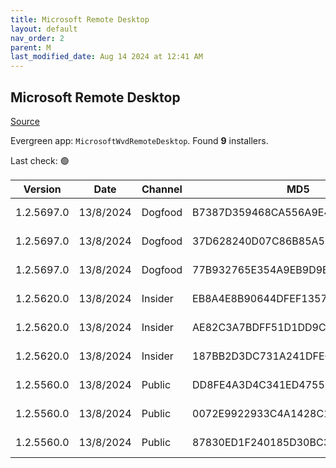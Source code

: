 ```yaml
---
title: Microsoft Remote Desktop
layout: default
nav_order: 2
parent: M
last_modified_date: Aug 14 2024 at 12:41 AM
---
```


## Microsoft Remote Desktop

[Source](https://docs.microsoft.com/en-us/azure/virtual-desktop/connect-windows-7-10)

Evergreen app: `MicrosoftWvdRemoteDesktop`. Found **9** installers.

Last check: 🟢

| Version    | Date      | Channel | MD5                              | Sha2                                                                                                                             | Architecture | Filename                           | URI                                                                                                                                    |
| ---------- | --------- | ------- | -------------------------------- | -------------------------------------------------------------------------------------------------------------------------------- | ------------ | ---------------------------------- | -------------------------------------------------------------------------------------------------------------------------------------- |
| 1.2.5697.0 | 13/8/2024 | Dogfood | B7387D359468CA556A9E41101D47B375 | F1084B61FFCEF9B58F155D307C05CB09BA03FCE2E5966157DC0B32973D77D39572D64808AB11EEC1249B77968026C478F924A6966C7DC0D1B089384DEE3FD3A3 | ARM64        | RemoteDesktop_1.2.5697.0_ARM64.msi | [https://query.prod.cms.rt.microsoft.com/cms/api/am/binary/RW1nWza](https://query.prod.cms.rt.microsoft.com/cms/api/am/binary/RW1nWza) |
| 1.2.5697.0 | 13/8/2024 | Dogfood | 37D628240D07C86B85A508B0A72BA0A9 | A060BB3438E1AD4FD617FE52C2B06D5771219E27C92644C8A605FEF002A3459C0F7E17375C0BECDDB3A3C1E9FCFF08726690ABD8B068B1D49C8874E1B2390613 | x64          | RemoteDesktop_1.2.5697.0_x64.msi   | [https://query.prod.cms.rt.microsoft.com/cms/api/am/binary/RW1nOOq](https://query.prod.cms.rt.microsoft.com/cms/api/am/binary/RW1nOOq) |
| 1.2.5697.0 | 13/8/2024 | Dogfood | 77B932765E354A9EB9D9B36601634A72 | 799D6D00C884417D1B786427EE315FADE9639761D6055313F1E43A415F9DD224BCDDAB6E6126513F56DEA9C5012348E349F6DFCA7973A580220616ACEF110F0A | x86          | RemoteDesktop_1.2.5697.0_x86.msi   | [https://query.prod.cms.rt.microsoft.com/cms/api/am/binary/RW1nOOr](https://query.prod.cms.rt.microsoft.com/cms/api/am/binary/RW1nOOr) |
| 1.2.5620.0 | 13/8/2024 | Insider | EB8A4E8B90644DFEF135731A1AE38207 | F88601E8B044FDD9F041655236E2FF646B44875FDBABC3F8D9E929E13838BDD0DD54C68E2ADF0B4DA9301BA2A4D831F29BE9E5F058DD583BC9CCDD3FA4970E58 | ARM64        | RemoteDesktop_1.2.5620.0_ARM64.msi | [https://query.prod.cms.rt.microsoft.com/cms/api/am/binary/RW1nWz6](https://query.prod.cms.rt.microsoft.com/cms/api/am/binary/RW1nWz6) |
| 1.2.5620.0 | 13/8/2024 | Insider | AE82C3A7BDFF51D1DD9C708F0815671D | 27CD871E12F2A6F999131CF52BB6C249536B7B24E8604B143B4B8B3A2A70578DB84109A271660CE70C4194CD3C616FB779C88D5A9C4F9ED9987B99B2B8D2B364 | x64          | RemoteDesktop_1.2.5620.0_x64.msi   | [https://query.prod.cms.rt.microsoft.com/cms/api/am/binary/RW1nRjx](https://query.prod.cms.rt.microsoft.com/cms/api/am/binary/RW1nRjx) |
| 1.2.5620.0 | 13/8/2024 | Insider | 187BB2D3DC731A241DFE62580B8B5D88 | 878F21384EF6543EEDE7A5C50F0798DEB838508F2EC2CDB338DE233309D7B6932BAB851ACFB2954D6C47C6A3BADF2FA0C0E1C2C26779004F87330345688ABD74 | x86          | RemoteDesktop_1.2.5620.0_x86.msi   | [https://query.prod.cms.rt.microsoft.com/cms/api/am/binary/RW1nOOd](https://query.prod.cms.rt.microsoft.com/cms/api/am/binary/RW1nOOd) |
| 1.2.5560.0 | 13/8/2024 | Public  | DD8FE4A3D4C341ED475561071DEE4647 | CEB2272515D4F64357C033CB9E1255E572F175044928D0B788804A2780DEFB18ABC7232267890591622893A459F1DF1401C859262A3C3B92CE31147C76917F9A | ARM64        | RemoteDesktop_1.2.5560.0_ARM64.msi | [https://query.prod.cms.rt.microsoft.com/cms/api/am/binary/RW1nOOi](https://query.prod.cms.rt.microsoft.com/cms/api/am/binary/RW1nOOi) |
| 1.2.5560.0 | 13/8/2024 | Public  | 0072E9922933C4A1428C1D10BF7AFF56 | AD68F0DE6C6A4BBB31DC6AE7703451452B93ADE52BB9570CAE9B194A48049341B061844EBE6B8F27C7F24DCD4A972312945FD4E224D4966D50CEBF781C157E64 | x64          | RemoteDesktop_1.2.5560.0_x64.msi   | [https://query.prod.cms.rt.microsoft.com/cms/api/am/binary/RW1nWz4](https://query.prod.cms.rt.microsoft.com/cms/api/am/binary/RW1nWz4) |
| 1.2.5560.0 | 13/8/2024 | Public  | 87830ED1F240185D30BC3B6950E37395 | 431BC0E5D1B1578776265CE7EE2817DE044B32608AD99F1807B1B160F118B99DF6C6655A76A4B5A970E03462CC989F496AAAC252D55C58C474506E655F13D752 | x86          | RemoteDesktop_1.2.5560.0_x86.msi   | [https://query.prod.cms.rt.microsoft.com/cms/api/am/binary/RW1nWz3](https://query.prod.cms.rt.microsoft.com/cms/api/am/binary/RW1nWz3) |
